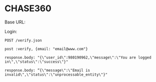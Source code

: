 CHASE360
========

Base URL: 

Login:

    POST /verify.json

    post :verify, {email: "email@www.com"}

    response.body: "{\"user_id\":980190962,\"message\":\"You are logged in\",\"status\":\"success\"}"

    response.body: “{\"message\":\"Email is invalid\",\"status\":\"unprocessable_entity\"}"